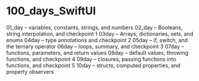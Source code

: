 # 100_days_SwiftUI

01_day – variables, constants, strings, and numbers
02_day – Booleans, string interpolation, and checkpoint 1
03day – Arrays, dictionaries, sets, and enums
04day – type annotations and checkpoint 2
05day – if, switch, and the ternary operator
06day – loops, summary, and checkpoint 3
07day – functions, parameters, and return values
08day – default values, throwing functions, and checkpoint 4
09day – closures, passing functions into functions, and checkpoint 5
10day – structs, computed properties, and property observers
